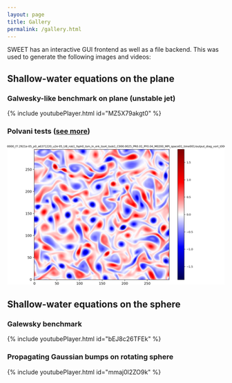 ```yaml
---
layout: page
title: Gallery
permalink: /gallery.html
---
```



SWEET has an interactive GUI frontend as well as a file backend. This was used to generate the following images and videos:


<h2>Shallow-water equations on the plane</h2>

<h3>Galwesky-like benchmark on plane (unstable jet)</h3>
  {% include youtubePlayer.html id="MZ5X79akgt0" %}

<h3>Polvani tests (<a href="gallery/polvani.html">see more</a>)<h3>
  <img src="data/gallery/polvani/script_swe_plane_polvani_A_PR0.01_PF0.04.png" />



<h2>Shallow-water equations on the sphere</h2>

<h3>Galewsky benchmark</h3>
  {% include youtubePlayer.html id="bEJ8c26TFEk" %}

<h3>Propagating Gaussian bumps on rotating sphere</h3>
  {% include youtubePlayer.html id="mmaj0l2ZO9k" %}


